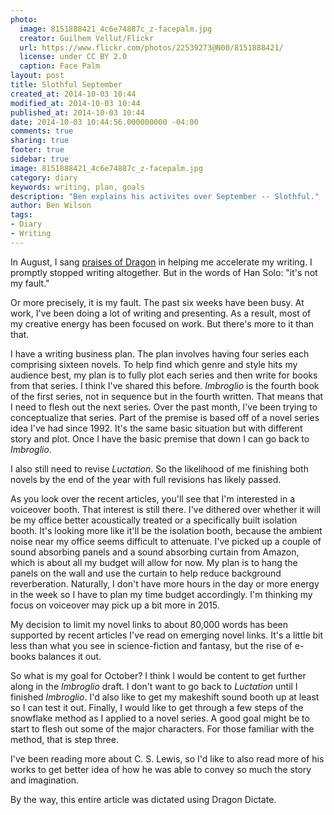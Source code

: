 ```yaml
---
photo:
  image: 8151888421_4c6e74887c_z-facepalm.jpg
  creator: Guilhem Vellut/Flickr
  url: https://www.flickr.com/photos/22539273@N00/8151888421/
  license: under CC BY 2.0
  caption: Face Palm
layout: post
title: Slothful September
created_at: 2014-10-03 10:44
modified_at: 2014-10-03 10:44
published_at: 2014-10-03 10:44
date: 2014-10-03 10:44:56.000000000 -04:00
comments: true
sharing: true
footer: true
sidebar: true
image: 8151888421_4c6e74887c_z-facepalm.jpg
category: diary
keywords: writing, plan, goals
description: "Ben explains his activites over September -- Slothful."
author: Ben Wilson
tags:
- Diary
- Writing
---
```

In August, I sang [praises of Dragon](/articles/here-be-dragons-dictating/) in helping me accelerate my writing. I promptly stopped writing altogether. But in the words of Han Solo: "it's not my fault."

<!-- more -->

Or more precisely, it is my fault. The past six weeks have been busy. At work, I've been doing a lot of writing and presenting. As a result, most of my creative energy has been focused on work. But there's more to it than that.

I have a writing business plan. The plan involves having four series each comprising sixteen novels. To help find which genre and style hits my audience best, my plan is to fully plot each series and then write for books from that series. I think I've shared this before. *Imbroglio* is the fourth book of the first series, not in sequence but in the fourth written. That means that I need to flesh out the next series. Over the past month, I've been trying to conceptualize that series. Part of the premise is based off of a novel series idea I've had since 1992. It's the same basic situation but with different story and plot. Once I have the basic premise that down I can go back to *Imbroglio*.

I also still need to revise *Luctation*. So the likelihood of me finishing both novels by the end of the year with full revisions has likely passed.

As you look over the recent articles, you'll see that I'm interested in a voiceover booth. That interest is still there. I've dithered over whether it will be my office better acoustically treated or a specifically built isolation booth. It's looking more like it'll be the isolation booth, because the ambient noise near my office seems difficult to attenuate. I've picked up a couple of sound absorbing panels and a sound absorbing curtain from Amazon, which is about all my budget will allow for now. My plan is to hang the panels on the wall and use the curtain to help reduce background reverberation. Naturally, I don't have more hours in the day or more energy in the week so I have to plan my time budget accordingly. I'm thinking my focus on voiceover may pick up a bit more in 2015.

My decision to limit my novel links to about 80,000 words has been supported by recent articles I've read on emerging novel links. It's a little bit less than what you see in science-fiction and fantasy, but the rise of e-books balances it out.

So what is my goal for October? I think I would be content to get further along in the *Imbroglio* draft. I don't want to go back to *Luctation* until I finished *Imbroglio*. I'd also like to get my makeshift sound booth up at least so I can test it out. Finally, I would like to get through a few steps of the snowflake method as I applied to a novel series. A good goal might be to start to flesh out some of the major characters. For those familiar with the method, that is step three.

I've been reading more about C. S. Lewis, so I'd like to also read more of his works to get better idea of how he was able to convey so much the story and imagination.

By the way, this entire article was dictated using Dragon Dictate.

